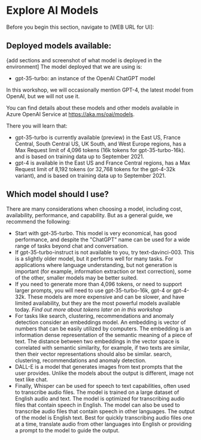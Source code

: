 # Explore AI Models

Before you begin this section, navigate to [WEB URL for UI]:

## Deployed models available:
{add sections and screenshot of what model is deployed in the environment]
The model deployed that we are using is:
 - gpt-35-turbo: an instance of the OpenAI ChatGPT model


In this workshop, we will occasionally mention GPT-4, the latest model from OpenAI, but we will not use it.

You can find details about these models and other models available in Azure OpenAI Service at https://aka.ms/oai/models. 

There you will learn that:
 - gpt-35-turbo is currently available (preview) in the East US, France Central, South Central US, UK South, and West Europe regions, has a Max Request limit of 4,096 tokens (16k tokens for gpt-35-turbo-16k). and is based on training data up to September 2021.
 - gpt-4 is available in the East US and France Central regions, has a Max Request limit of 8,192 tokens (or 32,768 tokens for the gpt-4-32k variant), and is based on training data up to September 2021.


## Which model should I use?
There are many considerations when choosing a model, including cost, availability, performance, and capability. But as a general guide, we recommend the following:
- Start with gpt-35-turbo. This model is very economical, has good performance, and despite the "ChatGPT" name can be used for a wide range of tasks beyond chat and conversation.
- If gpt-35-turbo-instruct is not available to you, try text-davinci-003. This is a slightly older model, but it performs well for many tasks. For applications where language understanding, but not generation is important (for example, information extraction or text correction), some of the other, smaller models may be better suited.
- If you need to generate more than 4,096 tokens, or need to support larger prompts, you will need to use gpt-35-turbo-16k, gpt-4 or gpt-4-32k. These models are more expensive and can be slower, and have limited availability, but they are the most powerful models available today. *Find out more about tokens later on in this workshop*
- For tasks like search, clustering, recommendations and anomaly detection consider an embeddings model. An embedding is vector of numbers that can be easily utilized by computers. The embedding is an information dense representation of the semantic meaning of a piece of text. The distance between two embeddings in the vector space is correlated with semantic similarity, for example, if two texts are similar, then their vector representations should also be similar.  search, clustering, recommendations and anomaly detection.
- DALL-E is a model that generates images from text prompts that the user provides. Unlike the models about the output is different, image not text like chat.
- Finally, Whisper can be used for speech to text capabilities, often used to transcribe audio files. The model is trained on a large dataset of English audio and text. The model is optimized for transcribing audio files that contain speech in English. The model can also be used to transcribe audio files that contain speech in other languages. The output of the model is English text. Best for quickly transcribing audio files one at a time, translate audio from other languages into English or providing a prompt to the model to guide the output.